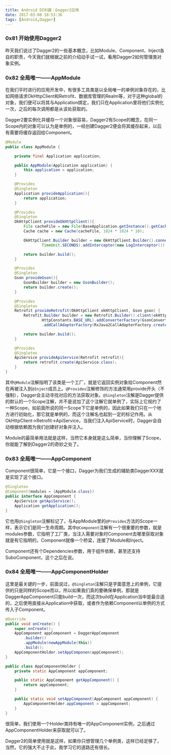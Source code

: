 ```yaml
---
title: Android DI利器：Dagger2应用
date: 2017-03-08 18:53:36
tags: [Android,Dagger]
---
```


### 0x81 开始使用Dagger2

昨天我们说过了Dagger2的一些基本概念，比如Module、Component、Inject各自的职责，今天我们就根据之前的介绍动手试一试，看用Dagger2如何管理类对象实例。

### 0x82 全局唯一——AppModule

在我们平时进行的应用开发中，有很多工具类是以全局唯一的单例对象存在的，比如网络请求OkHttpClient和Retrofit、数据库管理的Realm等，对于这种global的对象，我们便可以将其与Application绑定，我们只在Application里将他们实例化一次，之后的每次调用都是从该处获取的。

Dagger2要实例化并缓存一个对象很容易，Dagger2有Scope的概念，在同一Scope内的对象可以认为是单例的，一经创建Dagger2便会将其缓存起来，以后有需要将缓存返回给Component。

```Java
@Module
public class AppModule {

    private final Application application;

    public AppModule(Application application) {
        this.application = application;
    }

    @Provides
    @Singleton
    Application provideApplication(){
        return application;
    }

    @Provides
    @Singleton
    OkHttpClient provideOkHttpClient(){
        File cacheFile = new File(BaseApplication.getInstance().getCacheDir(), "HttpCache");
        Cache cache = new Cache(cacheFile, 1024 * 1024 * 10);

        OkHttpClient.Builder builder = new OkHttpClient.Builder().connectTimeout(10,
                TimeUnit.SECONDS).addInterceptor(new LogInterceptor()).cache(cache);

        return builder.build();
    }

    @Provides
    @Singleton
    Gson provideGson(){
        GsonBuilder builder = new GsonBuilder();
        return builder.create();
    }

    @Provides
    @Singleton
    Retrofit provideRetrofit(OkHttpClient okHttpClient, Gson gson) {
        Retrofit.Builder builder = new Retrofit.Builder().client(okHttpClient).baseUrl(
                HttpConstants.BASE_URL).addConverterFactory(GsonConverterFactory.create(gson))
                .addCallAdapterFactory(RxJava2CallAdapterFactory.create());

        return builder.build();
    }

    @Provides
    @Singleton
    ApiService provideApiService(Retrofit retrofit){
        return retrofit.create(ApiService.class);
    }
}
```

其中`@Module`注解指明了该类是一个工厂，就是它返回实例对象给Component然在再被注入到`@Inject`成员上。`@Provides`注解修饰的方法通常用provide开头（不强制），Dagger会主动寻找对应的方法获取对象。`@Singleton`注解是Dagger提供的默认的一个Scope注解，并不是说加了这个注解它就单例了，实际上它规约了一种Scope，如前面所说的同一Scope下它是单例的，因此如果我们只在一个地方进行初始化，那它就是单例的，而这个注解名也起到一定的标记作用。从OkHttpClient->Retrofit->ApiService，当我们注入ApiService时，Dagger会自动根据依赖图为我们创建好对象并注入。

Module的最简单用法就是这样，当然它本身就是这么简单，当你理解了Scope，你就能了解到Dagger2的奇妙之处了。

<!--more-->

### 0x83 全局唯一——AppComponent

Component很简单，它是一个接口，Dagger为我们生成的辅助类DaggerXXX就是实现了这个接口。

```Java
@Singleton
@Component(modules = {AppModule.class})
public interface AppComponent {
    ApiService getApiService();
    Application getApplication();
}
```

它也用`@Singleton`注解标记了，与AppModule里的`@Provides`方法的Scope一样，表示它们是同一生命周期。其中`@Component`注解有一个很重要的参数，就是modules参数，它指明了工厂类，当注入需要对象时Component去哪里获取对象就是有它指明的，Component就像一个桥梁，连接了Module和Inject。

Component还有个Dependencies参数，用于组件依赖，甚至还支持SuboComponent，这个之后在说。

### 0x84 全局唯一——AppComponentHolder

这里是最关键的一步，前面说过，`@Singleton`注解只是字面意思上的单例，它提供的只是同样的Scope而以，所以如果我们真的要确保单例，那就是DaggerAppComponent只能build一次，而这次build在Application当中是最合适的，之后使用直接从Application中获取，或者作为依赖Component以单例的方式传入子Component。

```Java
@Override
public void onCreate() {
    super.onCreate();
    AppComponent appComponent = DaggerAppComponent
        .builder()
        .appModule(newAppModule(this))
        .build();
    AppComponentHolder.setAppComponen(appComponent);
}

public class AppComponentHolder {
    private static AppComponent appComponent;

    public static AppComponent getAppComponent() {
        return appComponent;
    }

    public static void setAppComponent(AppComponent appComponent) {
        AppComponentHolder.appComponent = appComponent;
    }
}
```

很简单，我们使用一个Holder类持有唯一的AppComponent实例，之后通过AppComponentHolder来获取就可以了。

Dagger2的简单使用就是这样，如果你只想管理几个单例类，这样已经足够了，当然，它的强大不止于此，我学习它的道路还有很长。
